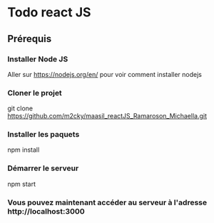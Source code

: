 # Todo react JS

## Prérequis

### Installer Node JS
Aller sur https://nodejs.org/en/ pour voir comment installer nodejs

### Cloner le projet

git clone https://github.com/m2cky/maasil_reactJS_Ramaroson_Michaella.git

### Installer les paquets  

npm install

### Démarrer le serveur

npm start

### Vous pouvez maintenant accéder au serveur à l'adresse http://localhost:3000